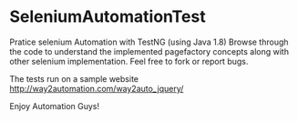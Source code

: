 # SeleniumAutomationTest
Pratice selenium Automation with TestNG (using Java 1.8)
Browse through the code to understand the implemented pagefactory concepts along with other selenium implementation.
Feel free to fork or report bugs.


The tests run on a sample website http://way2automation.com/way2auto_jquery/

Enjoy Automation Guys!

